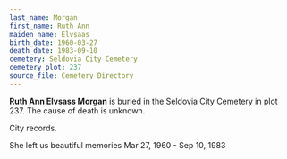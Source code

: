 ```yaml
---
last_name: Morgan
first_name: Ruth Ann
maiden_name: Elvsaas
birth_date: 1960-03-27
death_date: 1983-09-10
cemetery: Seldovia City Cemetery
cemetery_plot: 237
source_file: Cemetery Directory
---
```

**Ruth Ann Elvsass  Morgan** is buried in the Seldovia City Cemetery in plot 237.  The cause of death is unknown.

City records.

She left us beautiful memories Mar 27, 1960 - Sep 10, 1983
